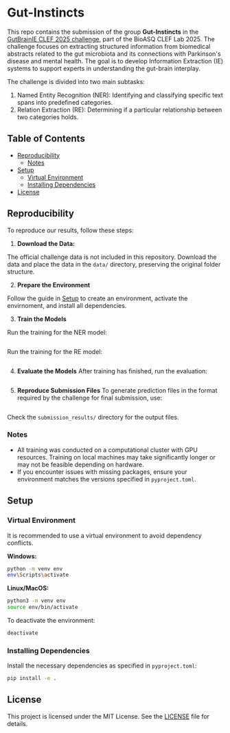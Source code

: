 # Gut-Instincts
This repo contains the submission of the group **Gut-Instincts** in the [GutBrainIE CLEF 2025 challenge](https://hereditary.dei.unipd.it/challenges/gutbrainie/2025/), part of the BioASQ CLEF Lab 2025. The challenge focuses on extracting structured information from biomedical abstracts related to the gut microbiota and its connections with Parkinson's disease and mental health. The goal is to develop Information Extraction (IE) systems to support experts in understanding the gut-brain interplay.

The challenge is divided into two main subtasks:
1. Named Entity Recognition (NER): Identifying and classifying specific text spans into predefined categories.
2. Relation Extraction (RE): Determining if a particular relationship between two categories holds.

## Table of Contents
- [Reproducibility](#reproducibility)
  - [Notes](#notes)
- [Setup](#setup)
  - [Virtual Environment](#virtual-environment)
  - [Installing Dependencies](#installing-dependencies)
- [License](#license)

## Reproducibility
To reproduce our results, follow these steps:
1. **Download the Data:** 

The official challenge data is not included in this repository. Download the data and place the data in the `data/` directory, preserving the original folder structure.

2. **Prepare the Environment**

Follow the guide in [Setup](#setup) to create an environment, activate the envirnoment, and install all dependencies.

3. **Train the Models**

Run the training for the NER model:
```bash

```
Run the training for the RE model:
```bash

```

4. **Evaluate the Models**
After training has finished, run the evaluation:
```bash

```

5. **Reproduce Submission Files**
To generate prediction files in the format required by the challenge for final submission, use:
```bash

```
Check the `submission_results/` directory for the output files.

### Notes
- All training was conducted on a computational cluster with GPU resources. Training on local machines may take significantly longer or may not be feasible depending on hardware.
- If you encounter issues with missing packages, ensure your environment matches the versions specified in `pyproject.toml`.

## Setup

### Virtual Environment

It is recommended to use a virtual environment to avoid dependency conflicts.

**Windows:**
```bash
python -m venv env
env\Scripts\activate
```

**Linux/MacOS:**
```bash
python3 -m venv env
source env/bin/activate
```

To deactivate the environment:
```bash
deactivate
```

### Installing Dependencies

Install the necessary dependencies as specified in `pyproject.toml`:
```bash
pip install -e .
```

## License
This project is licensed under the MIT License. See the [LICENSE](LICENSE) file for details.
